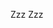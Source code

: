 Zzz Zzz

<!---
Jahminos/Jahminos is a ✨ special ✨ repository because its `README.md` (this file) appears on your GitHub profile.
You can click the Preview link to take a look at your changes.
--->

